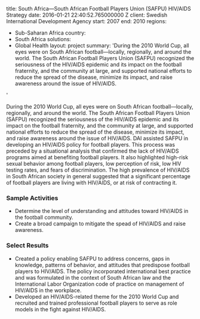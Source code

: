 
title: South Africa—South African Football Players Union (SAFPU) HIV/AIDS Strategy
date: 2016-01-21 22:40:52.765000000 Z
client: Swedish International Development Agency
start: 2007
end: 2010
regions:
- Sub-Saharan Africa
country:
- South Africa
solutions:
- Global Health
layout: project
summary: 'During the 2010 World Cup, all eyes were on South African football—locally,
  regionally, and around the world. The South African Football Players Union (SAFPU)
  recognized the seriousness of the HIV/AIDS epidemic and its impact on the football
  fraternity, and the community at large, and supported national efforts to reduce
  the spread of the disease, minimize its impact, and raise awareness around the issue
  of HIV/AIDS.

'


During the 2010 World Cup, all eyes were on South African football—locally, regionally, and around the world. The South African Football Players Union (SAFPU) recognized the seriousness of the HIV/AIDS epidemic and its impact on the football fraternity, and the community at large, and supported national efforts to reduce the spread of the disease, minimize its impact, and raise awareness around the issue of HIV/AIDS. DAI assisted SAFPU in developing an HIV/AIDS policy for football players. This process was preceded by a situational analysis that confirmed the lack of HIV/AIDS programs aimed at benefiting football players. It also highlighted high-risk sexual behavior among football players, low perception of risk, low HIV testing rates, and fears of discrimination. The high prevalence of HIV/AIDS in South African society in general suggested that a significant percentage of football players are living with HIV/AIDS, or at risk of contracting it.

###  Sample Activities

* Determine the level of understanding and attitudes toward HIV/AIDS in the football community.
* Create a broad campaign to mitigate the spead of HIV/AIDS and raise awareness.

###  Select Results

* Created a policy enabling SAFPU to address concerns, gaps in knowledge, patterns of behavior, and attitudes that predispose football players to HIV/AIDS. The policy incorporated international best practice and was formulated in the context of South African law and the International Labor Organization code of practice on management of HIV/AIDS in the workplace.
* Developed an HIV/AIDS-related theme for the 2010 World Cup and recruited and trained professional football players to serve as role models in the fight against HIV/AIDS.
